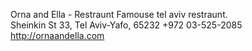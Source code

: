 Orna and Ella - Restraunt
Famouse tel aviv restraunt.  
Sheinkin St 33, Tel Aviv-Yafo, 65232
+972 03-525-2085
http://ornaandella.com